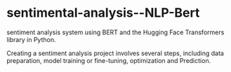 # sentimental-analysis--NLP-Bert
 sentiment analysis system using BERT and the Hugging Face Transformers library in Python.
 
 Creating a sentiment analysis project involves several steps, including data preparation, model training or fine-tuning, optimization and Prediction.
